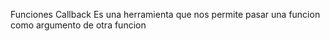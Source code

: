 Funciones Callback
Es una herramienta que nos permite pasar una funcion como argumento de otra funcion